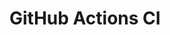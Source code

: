 # GitHub Actions CI
















































































































































































































































































































































































































































































































































































































































































































































































































































































































































































































































































































































































































































































































































































































































































































































































































































































































































































































































































































































































































